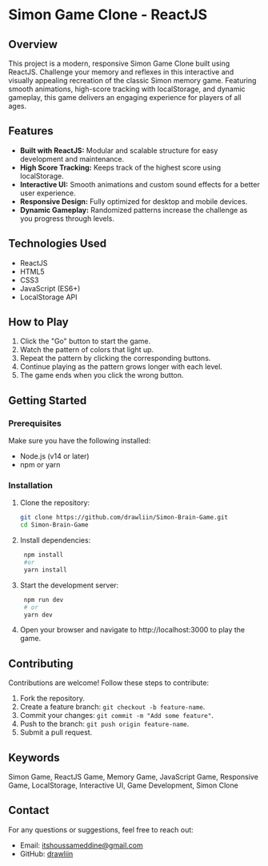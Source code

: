 # Simon Game Clone - ReactJS

## Overview

This project is a modern, responsive Simon Game Clone built using ReactJS. Challenge your memory and reflexes in this interactive and visually appealing recreation of the classic Simon memory game. Featuring smooth animations, high-score tracking with localStorage, and dynamic gameplay, this game delivers an engaging experience for players of all ages.

## Features

- **Built with ReactJS:** Modular and scalable structure for easy development and maintenance.
- **High Score Tracking:** Keeps track of the highest score using localStorage.
- **Interactive UI:** Smooth animations and custom sound effects for a better user experience.
- **Responsive Design:** Fully optimized for desktop and mobile devices.
- **Dynamic Gameplay:** Randomized patterns increase the challenge as you progress through levels.

## Technologies Used

- ReactJS
- HTML5
- CSS3
- JavaScript (ES6+)
- LocalStorage API

## How to Play

1. Click the "Go" button to start the game.
2. Watch the pattern of colors that light up.
3. Repeat the pattern by clicking the corresponding buttons.
4. Continue playing as the pattern grows longer with each level.
5. The game ends when you click the wrong button.

## Getting Started

### Prerequisites

Make sure you have the following installed:

- Node.js (v14 or later)
- npm or yarn

### Installation

1. Clone the repository:

   ```bash
   git clone https://github.com/drawliin/Simon-Brain-Game.git
   cd Simon-Brain-Game
2. Install dependencies:

   ```bash
    npm install
    #or
    yarn install
3. Start the development server:
   
   ```bash
    npm run dev
    # or
    yarn dev
4. Open your browser and navigate to http://localhost:3000 to play the game.

## Contributing

Contributions are welcome! Follow these steps to contribute:

1. Fork the repository.
2. Create a feature branch: `git checkout -b feature-name`.
3. Commit your changes: `git commit -m "Add some feature"`.
4. Push to the branch: `git push origin feature-name`.
5. Submit a pull request.

## Keywords

Simon Game, ReactJS Game, Memory Game, JavaScript Game, Responsive Game, LocalStorage, Interactive UI, Game Development, Simon Clone

## Contact

For any questions or suggestions, feel free to reach out:

- Email: itshoussameddine@gmail.com
- GitHub: [drawliin](https://github.com/drawliin)




    
